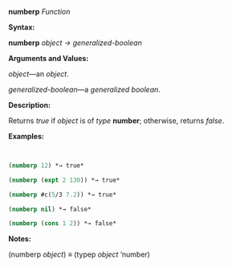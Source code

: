 **numberp** *Function* 



**Syntax:** 



**numberp** *object → generalized-boolean* 



**Arguments and Values:** 



*object*—an *object*. 



*generalized-boolean*—a *generalized boolean*. 



**Description:** 



Returns *true* if *object* is of *type* **number**; otherwise, returns *false*. 







 



 



**Examples:**
```lisp
 

(numberp 12) *→ true* 

(numberp (expt 2 130)) *→ true* 

(numberp #c(5/3 7.2)) *→ true* 

(numberp nil) *→ false* 

(numberp (cons 1 2)) *→ false* 


```
**Notes:** 



(numberp *object*) *≡* (typep *object* ’number) 



